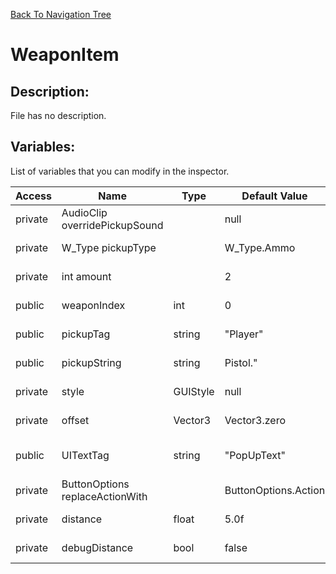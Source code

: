 [Back To Navigation Tree](https://wesleywh.github.io/GameDevRepo/docs/navigation.html)
# WeaponItem

## Description:
File has no description.

## Variables:
List of variables that you can modify in the inspector.

|Access|Name|Type|Default Value|Description|
|---|---|---|---|---|
|private|AudioClip overridePickupSound||null|No description.|
|private|W_Type pickupType||W_Type.Ammo|No description.|
|private|int amount||2|No description.|
|public|weaponIndex|int|0|No description.|
|public|pickupTag|string|"Player"|No description.|
|public|pickupString|string|Pistol."|No description.|
|private|style|GUIStyle|null|No description.|
|private|offset|Vector3|Vector3.zero|No description.|
|public|UITextTag|string|"PopUpText"|public string UITextTag = "PopUpText";|
|private|ButtonOptions replaceActionWith||ButtonOptions.Action|No description.|
|private|distance|float|5.0f|No description.|
|private|debugDistance|bool|false|No description.|
